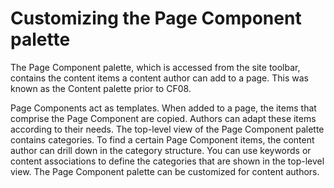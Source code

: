 # Customizing the Page Component palette

The Page Component palette, which is accessed from the site toolbar, contains the content items a content author can add to a page. This was known as the Content palette prior to CF08.

Page Components act as templates. When added to a page, the items that comprise the Page Component are copied. Authors can adapt these items according to their needs. The top-level view of the Page Component palette contains categories. To find a certain Page Component items, the content author can drill down in the category structure. You can use keywords or content associations to define the categories that are shown in the top-level view. The Page Component palette can be customized for content authors.
<!---
-   **[Creating new categories for the Page Component palette by using the Web Content Authoring Portlet](../admin-system/epc_newsource_cfgengine.md)**  
For a site area or content item, add a keyword to its profile to define categories in the Page Component palette. This was known as the Content palette prior to CF08. Content items in the site area appear in the new category of the site toolbar.
-   **[Creating new categories for the Page Component palette by using the Manage Pages portlet](../admin-system/epc_custom_add_cont_assoc.md)**  
Associate content with the hidden content page to define categories in the Page Component palette. This was known as the Content palette before CF08. Content items within the associated site area appear in the new category of the site toolbar.
-   **[Creating Content Drag and Drop configurations](../admin-system/epc_custom_add_drag_drop.md)**  
Configure the results that display when a content author searches for a portlet to add. You can also enable assistance for content authors by displaying supported markup in search results.
-   **[Implementing drag and drop site areas](../admin-system/epc_wcm_dnd_siteareas.md)**  
By default, only web content items can be drag and dropped from the toolbar. You can use a keyword to implement the same behavior with site areas. 

**Related information**  
[Site toolbar and Site Manager](../site/site_site_toolbar.md)

[Creating web content when you add a web content viewer to a page](../wcm/wcm_delivery_content_addshelf.md) --->

